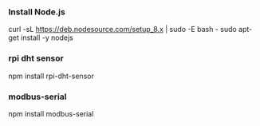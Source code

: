 ### Install Node.js  
curl -sL https://deb.nodesource.com/setup_8.x | sudo -E bash -
sudo apt-get install -y nodejs

### rpi dht sensor  
npm install rpi-dht-sensor

### modbus-serial
npm install modbus-serial  